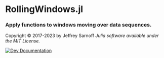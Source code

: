 # RollingWindows.jl
### Apply functions to windows moving over data sequences.

Copyright © 2017-2023 by Jeffrey Sarnoff 
_Julia software available under the MIT License._


[![Dev Documentation](https://img.shields.io/badge/docs-dev-blue.svg)](https://JeffreySarnoff.github.io/RollingWindows.jl/dev)
